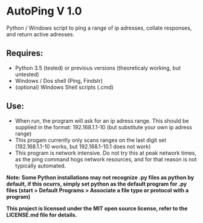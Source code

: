 # AutoPing V 1.0
Python / Windows script to ping a range of ip adresses, collate responses, and return active adresses.

## Requires: 
- Python 3.5 (tested) or previous versions (theoreticaly working, but untested)
- Windows / Dos shell (Ping, Findstr)
- (optional) Windows Shell scripts (.cmd)

## Use:
- When run, the program will ask for an ip adress range. This should be supplied in the format: 192.168.1.1-10 (but substitute your own ip adress range)
- This progam currently only scans ranges on the last digit set (192.168.1.1-10 works, but 192.168.1-10.1 does not work)
- This program is network intensive. Do not try this at peak network times, as the ping command hogs network resources, and for that reason is not typically automated.

__Note: Some Python installations may not recognize .py files as python by default, if this ocurrs, simply set python as the default program for .py files (start > Default Programs > Associate a file type or protocol with a program)__

**This project is licensed under the MIT open source license, refer to the LICENSE.md file for details.**
